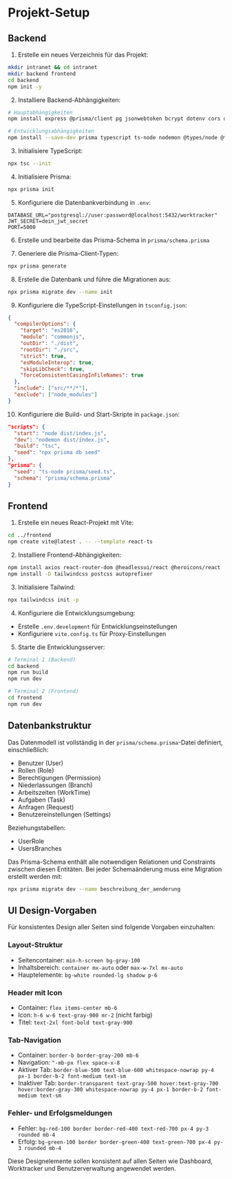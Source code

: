 # Projekt-Setup

## Backend

1. Erstelle ein neues Verzeichnis für das Projekt:
```bash
mkdir intranet && cd intranet
mkdir backend frontend
cd backend
npm init -y
```

2. Installiere Backend-Abhängigkeiten:
```bash
# Hauptabhängigkeiten
npm install express @prisma/client pg jsonwebtoken bcrypt dotenv cors date-fns exceljs multer

# Entwicklungsabhängigkeiten
npm install --save-dev prisma typescript ts-node nodemon @types/node @types/express @types/bcrypt @types/cors @types/jsonwebtoken @types/multer
```

3. Initialisiere TypeScript:
```bash
npx tsc --init
```

4. Initialisiere Prisma:
```bash
npx prisma init
```

5. Konfiguriere die Datenbankverbindung in `.env`:
```
DATABASE_URL="postgresql://user:password@localhost:5432/worktracker"
JWT_SECRET=dein_jwt_secret
PORT=5000
```

6. Erstelle und bearbeite das Prisma-Schema in `prisma/schema.prisma`

7. Generiere die Prisma-Client-Typen:
```bash
npx prisma generate
```

8. Erstelle die Datenbank und führe die Migrationen aus:
```bash
npx prisma migrate dev --name init
```

9. Konfiguriere die TypeScript-Einstellungen in `tsconfig.json`:
```json
{
  "compilerOptions": {
    "target": "es2016",
    "module": "commonjs",
    "outDir": "./dist",
    "rootDir": "./src",
    "strict": true,
    "esModuleInterop": true,
    "skipLibCheck": true,
    "forceConsistentCasingInFileNames": true
  },
  "include": ["src/**/*"],
  "exclude": ["node_modules"]
}
```

10. Konfiguriere die Build- und Start-Skripte in `package.json`:
```json
"scripts": {
  "start": "node dist/index.js",
  "dev": "nodemon dist/index.js",
  "build": "tsc",
  "seed": "npx prisma db seed"
},
"prisma": {
  "seed": "ts-node prisma/seed.ts",
  "schema": "prisma/schema.prisma"
}
```

## Frontend

1. Erstelle ein neues React-Projekt mit Vite:
```bash
cd ../frontend
npm create vite@latest . -- --template react-ts
```

2. Installiere Frontend-Abhängigkeiten:
```bash
npm install axios react-router-dom @headlessui/react @heroicons/react
npm install -D tailwindcss postcss autoprefixer
```

3. Initialisiere Tailwind:
```bash
npx tailwindcss init -p
```

4. Konfiguriere die Entwicklungsumgebung:
- Erstelle `.env.development` für Entwicklungseinstellungen
- Konfiguriere `vite.config.ts` für Proxy-Einstellungen

5. Starte die Entwicklungsserver:
```bash
# Terminal 1 (Backend)
cd backend
npm run build
npm run dev

# Terminal 2 (Frontend)
cd frontend
npm run dev
```

## Datenbankstruktur

Das Datenmodell ist vollständig in der `prisma/schema.prisma`-Datei definiert, einschließlich:

- Benutzer (User)
- Rollen (Role)
- Berechtigungen (Permission)
- Niederlassungen (Branch)
- Arbeitszeiten (WorkTime)
- Aufgaben (Task)
- Anfragen (Request)
- Benutzereinstellungen (Settings)

Beziehungstabellen:
- UserRole
- UsersBranches

Das Prisma-Schema enthält alle notwendigen Relationen und Constraints zwischen diesen Entitäten. Bei jeder Schemaänderung muss eine Migration erstellt werden mit:

```bash
npx prisma migrate dev --name beschreibung_der_aenderung
```

## UI Design-Vorgaben

Für konsistentes Design aller Seiten sind folgende Vorgaben einzuhalten:

### Layout-Struktur
- Seitencontainer: `min-h-screen bg-gray-100`
- Inhaltsbereich: `container mx-auto` oder `max-w-7xl mx-auto`
- Hauptelemente: `bg-white rounded-lg shadow p-6`

### Header mit Icon
- Container: `flex items-center mb-6`
- Icon: `h-6 w-6 text-gray-900 mr-2` (nicht farbig)
- Titel: `text-2xl font-bold text-gray-900`

### Tab-Navigation
- Container: `border-b border-gray-200 mb-6`
- Navigation: `"-mb-px flex space-x-8`
- Aktiver Tab: `border-blue-500 text-blue-600 whitespace-nowrap py-4 px-1 border-b-2 font-medium text-sm`
- Inaktiver Tab: `border-transparent text-gray-500 hover:text-gray-700 hover:border-gray-300 whitespace-nowrap py-4 px-1 border-b-2 font-medium text-sm`

### Fehler- und Erfolgsmeldungen
- Fehler: `bg-red-100 border border-red-400 text-red-700 px-4 py-3 rounded mb-4`
- Erfolg: `bg-green-100 border border-green-400 text-green-700 px-4 py-3 rounded mb-4`

Diese Designelemente sollen konsistent auf allen Seiten wie Dashboard, Worktracker und Benutzerverwaltung angewendet werden.
